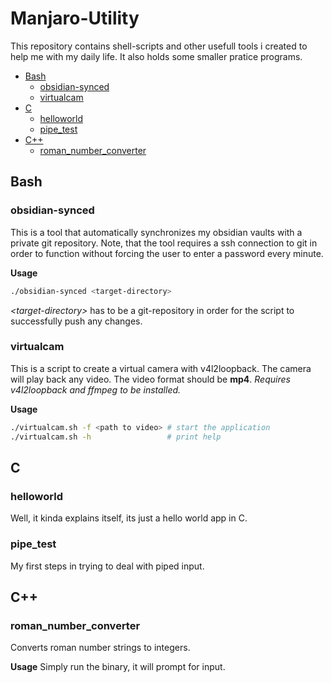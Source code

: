 # Manjaro-Utility
This repository contains shell-scripts and other usefull tools i created to help me with my daily life.
It also holds some smaller pratice programs.

- [Bash](#bash)
  - [obsidian-synced](#obsidian-synced)  
  - [virtualcam](#virtualcam)
- [C](#C)
  - [helloworld](#helloworld)
  - [pipe_test](#pipe_test)
- [C++](#C++)
  - [roman_number_converter](#roman_number_converter)

## Bash

### obsidian-synced
This is a tool that automatically synchronizes my obsidian vaults with a private git repository.
Note, that the tool requires a ssh connection to git in order to function without forcing the user to enter 
a password every minute.

**Usage**
```bash
./obsidian-synced <target-directory>
```
*\<target-directory\>* has to be a git-repository in order for the script to successfully push any changes. 

### virtualcam
This is a script to create a virtual camera with v4l2loopback.
The camera will play back any video.
The video format should be **mp4**.
*Requires v4l2loopback and ffmpeg to be installed.*

**Usage**
```bash
./virtualcam.sh -f <path to video> # start the application
./virtualcam.sh -h                 # print help
```

## C 

### helloworld
Well, it kinda explains itself, its just a hello world app in C.

### pipe_test
My first steps in trying to deal with piped input.

## C++

### roman_number_converter
Converts roman number strings to integers.

**Usage**
Simply run the binary, it will prompt for input.

